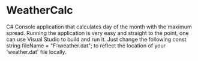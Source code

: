 # WeatherCalc
C# Console application that calculates day of the month with the maximum spread.
Running the application is very easy and straight to the point, one can use Visual Studio to build and run it. Just change the following const string fileName = "F:\\weather.dat"; to reflect the location of your 'weather.dat' file locally. 

